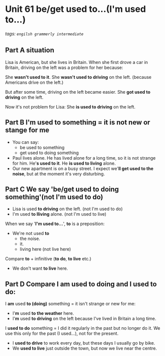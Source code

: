 # Unit 61 be/get used to...(I'm used to...)
###### tags: `engilsh grammerly intermediate`

## Part A situation
Lisa is American, but she lives in Britain.
When she first drove a car in Britain, driving on the left was a problem for her because:

She **wasn't used to it**.
She **wasn't used to driving** on the left. (because Americans drive on the left.)

But after some time, driving on the left became easier.
She **got used to driving** on the left.

Now it's not problem for Lisa:
She **is used to driving** on the left.

## Part B I'm used to something = it is not new or stange for me
- You can say:
    - be used to something
    - get used to doing something
- Paul lives alone. He has lived alone for a long time, so it is not strange for him. He'**s used to it**. He **is used to living** alone.
- Our new apartment is on a busy street. I expect we'**ll get used to the noise**, but at the moment it's very disturbing.

## Part C We say 'be/get used **to doing** something'(not I'm used to do)
- Lisa is used **to driving** on the left. (not I'm used to do)
- I'm used **to lliving** alone. (not I'm used to live)

When we say '**I'm used to...**', **to** is a preposition:
- We're not used **to**
    - the noise.
    - it.
    - living here (not live here)

Compare **to** + infinitive (**to do**, **to live** etc.)
- We don't want **to live** here.

## Part D Compare **I am used to doing** and **I used to do**:
I **am** used **to (doing)** something = it isn't strange or new for me:
- I'**m** used **to the weather** here.
- I'**m** used **to driving** on the left because I've lived in Britain a long time.

I **used to do** something = I did it regularly in the past but no longer do it. We use this only for the past (I used...), not for the present.
- I **used to drive** to work every day, but these days I usually go by bike.
- We **used to live** just outside the town, but now we live near the centre.